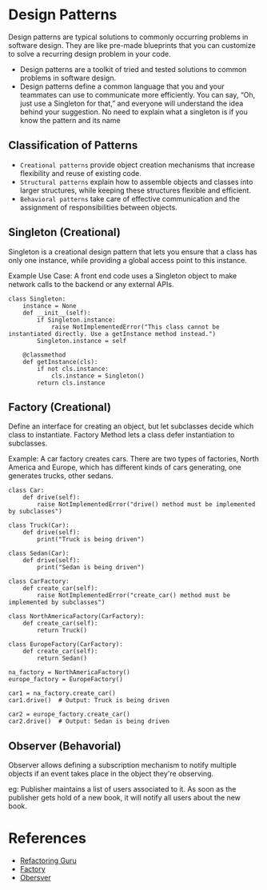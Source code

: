 # Design Patterns
Design patterns are typical solutions to commonly occurring problems in software design. They are like pre-made blueprints that you can customize to solve a recurring design problem in your code.

- Design patterns are a toolkit of tried and tested solutions to common problems in software design.
- Design patterns define a common language that you and your teammates can use to communicate more efficiently. You can say, “Oh, just use a Singleton for that,” and everyone will understand the idea behind your suggestion. No need to explain what a singleton is if you know the pattern and its name

## Classification of Patterns
- `Creational patterns` provide object creation mechanisms that increase flexibility and reuse of existing code.
- `Structural patterns` explain how to assemble objects and classes into larger structures, while keeping these structures flexible and efficient.
- `Behavioral patterns` take care of effective communication and the assignment of responsibilities between objects.

## Singleton (Creational)
Singleton is a creational design pattern that lets you ensure that a class has only one instance, while providing a global access point to this instance.

Example Use Case: A front end code uses a Singleton object to make network calls to the backend or any external APIs.
```
class Singleton:
    instance = None
    def __init__(self):
        if Singleton.instance:
            raise NotImplementedError("This class cannot be instantiated directly. Use a getInstance method instead.")
        Singleton.instance = self
        
    @classmethod
    def getInstance(cls):
        if not cls.instance:
            cls.instance = Singleton()
        return cls.instance
```

## Factory (Creational)
Define an interface for creating an object, but let subclasses decide which class to instantiate. Factory Method lets a class defer instantiation to subclasses.

Example: A car factory creates cars. There are two types of factories, North America and Europe, which has different kinds of cars generating, one generates trucks, other sedans.
```
class Car:
    def drive(self):
        raise NotImplementedError("drive() method must be implemented by subclasses")

class Truck(Car):
    def drive(self):
        print("Truck is being driven")

class Sedan(Car):
    def drive(self):
        print("Sedan is being driven")

class CarFactory:
    def create_car(self):
        raise NotImplementedError("create_car() method must be implemented by subclasses")

class NorthAmericaFactory(CarFactory):
    def create_car(self):
        return Truck()

class EuropeFactory(CarFactory):
    def create_car(self):
        return Sedan()

na_factory = NorthAmericaFactory()
europe_factory = EuropeFactory()

car1 = na_factory.create_car()
car1.drive()  # Output: Truck is being driven

car2 = europe_factory.create_car()
car2.drive()  # Output: Sedan is being driven
```

## Observer (Behavorial)
Observer allows defining a subscription mechanism to notify multiple objects if an event takes place in the object they're observing.

eg: Publisher maintains a list of users associated to it. As soon as the publisher gets hold of a new book, it will notify all users about the new book.

# References
- [Refactoring Guru](https://refactoring.guru/design-patterns)
- [Factory](https://refactoring.guru/design-patterns/factory-method)
- [Obersver](https://refactoring.guru/design-patterns/observer)